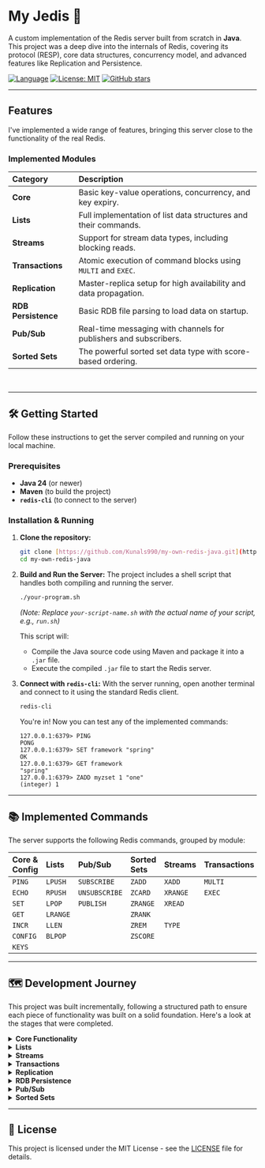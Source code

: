 
# My Jedis 🚀

A custom implementation of the Redis server built from scratch in **Java**. This project was a deep dive into the internals of Redis, covering its protocol (RESP), core data structures, concurrency model, and advanced features like Replication and Persistence.

[![Language](https://img.shields.io/badge/Language-Java-blue.svg)](https://www.java.com/en/)
[![License: MIT](https://img.shields.io/badge/License-MIT-yellow.svg)](https://opensource.org/licenses/MIT)
[![GitHub stars](https://img.shields.io/github/stars/Kunals990/my-own-redis-java.svg?style=social&label=Star&maxAge=2592000)](https://github.com/Kunals990/my-own-redis-java)

---

##  Features

I've implemented a wide range of features, bringing this server close to the functionality of the real Redis.

### Implemented Modules

| Category | Description |
| :--- | :--- |
| **Core** | Basic key-value operations, concurrency, and key expiry. |
| **Lists** | Full implementation of list data structures and their commands. |
| **Streams** | Support for stream data types, including blocking reads. |
| **Transactions** | Atomic execution of command blocks using `MULTI` and `EXEC`. |
| **Replication** | Master-replica setup for high availability and data propagation. |
| **RDB Persistence** | Basic RDB file parsing to load data on startup. |
| **Pub/Sub** | Real-time messaging with channels for publishers and subscribers. |
| **Sorted Sets** | The powerful sorted set data type with score-based ordering. |

<br>

---

## 🛠️ Getting Started

Follow these instructions to get the server compiled and running on your local machine.

### Prerequisites

* **Java 24** (or newer)
* **Maven** (to build the project)
* **`redis-cli`** (to connect to the server)

### Installation & Running

1.  **Clone the repository:**
    ```sh
    git clone [https://github.com/Kunals990/my-own-redis-java.git](https://github.com/Kunals990/my-own-redis-java.git)
    cd my-own-redis-java
    ```

2.  **Build and Run the Server:**
    The project includes a shell script that handles both compiling and running the server.
    ```sh
    ./your-program.sh 
    ```
    *(Note: Replace `your-script-name.sh` with the actual name of your script, e.g., `run.sh`)*

    This script will:
    * Compile the Java source code using Maven and package it into a `.jar` file.
    * Execute the compiled `.jar` file to start the Redis server.

3.  **Connect with `redis-cli`:**
    With the server running, open another terminal and connect to it using the standard Redis client.
    ```sh
    redis-cli
    ```
    You're in! Now you can test any of the implemented commands:
    ```
    127.0.0.1:6379> PING
    PONG
    127.0.0.1:6379> SET framework "spring"
    OK
    127.0.0.1:6379> GET framework
    "spring"
    127.0.0.1:6379> ZADD myzset 1 "one"
    (integer) 1
    ```

---

## 📚 Implemented Commands

The server supports the following Redis commands, grouped by module:

| Core & Config | Lists | Pub/Sub | Sorted Sets | Streams | Transactions | Replication |
| :--- | :--- | :--- | :--- | :--- | :--- | :--- |
| `PING` | `LPUSH` | `SUBSCRIBE` | `ZADD` | `XADD` | `MULTI` | `PSYNC` |
| `ECHO` | `RPUSH` | `UNSUBSCRIBE` | `ZCARD` | `XRANGE`| `EXEC` | `REPLCONF` |
| `SET` | `LPOP` | `PUBLISH` | `ZRANGE`| `XREAD` | | `WAIT` |
| `GET` | `LRANGE`| | `ZRANK` | | | `INFO` |
| `INCR` | `LLEN` | | `ZREM` | `TYPE` | | |
| `CONFIG`| `BLPOP` | | `ZSCORE` | | | |
| `KEYS` | | | | | | |

---

## 🗺️ Development Journey

This project was built incrementally, following a structured path to ensure each piece of functionality was built on a solid foundation. Here's a look at the stages that were completed.

<details>
<summary><strong>Core Functionality</strong></summary>

- Bind to a port
- Respond to PING
- Respond to multiple PINGs
- Handle concurrent clients
- Implement the ECHO command
- Implement the SET & GET commands
- Expiry
</details>

<details>
<summary><strong>Lists</strong></summary>

- Create a list
- Append an element
- Append multiple elements
- List elements (positive & negative indexes)
- Prepend elements
- Query list length
- Remove an element (single & multiple)
- Blocking retrieval (with & without timeout)
</details>

<details>
<summary><strong>Streams</strong></summary>

- The TYPE command
- Create a stream & validate entry IDs
- Partially & fully auto-generated IDs
- Query entries from stream (with `*` and `+`)
- Query single & multiple streams using `XREAD`
- Blocking reads (with & without timeout, and using `$`)
</details>

<details>
<summary><strong>Transactions</strong></summary>

- The INCR command
- The MULTI & EXEC commands
- Handling of empty & queued transactions
- The DISCARD command
- Failures within transactions
- Multiple transactions
</details>

<details>
<summary><strong>Replication</strong></summary>

- Configure listening port
- The INFO command (master & replica)
- Replication ID and offset initialization
- Master-Replica handshake protocol
- Empty RDB transfer
- Single & multi-replica command propagation
- Asynchronous ACKs
- The WAIT command
</details>

<details>
<summary><strong>RDB Persistence</strong></summary>

- RDB file configuration
- Read single & multiple keys
- Read string values
- Read values with expiry
</details>

<details>
<summary><strong>Pub/Sub</strong></summary>

- Subscribe to single & multiple channels
- Enter subscribed mode
- PING in subscribed mode
- Publish & deliver messages
- Unsubscribe
</details>

<details>
<summary><strong>Sorted Sets</strong></summary>

- Create a sorted set
- Add members
- Retrieve member rank & score
- List members (with positive & negative indexes)
- Count members
- Remove a member
</details>

---

## 📜 License

This project is licensed under the MIT License - see the [LICENSE](LICENSE) file for details.